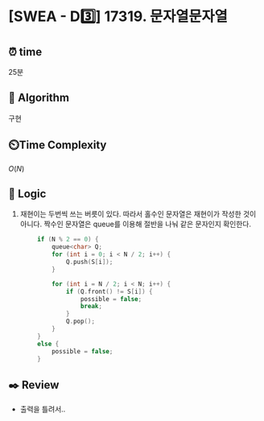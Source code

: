 # [SWEA - D3️⃣] 17319. 문자열문자열

## ⏰  **time**

25분

## :pushpin: **Algorithm**

구현

## ⏲️**Time Complexity**

$O(N)$

## :round_pushpin: **Logic**
1. 재현이는 두번씩 쓰는 버릇이 있다.
   따라서 홀수인 문자열은 재현이가 작성한 것이 아니다.
   짝수인 문자열은 queue를 이용해 절반을 나눠 같은 문자인지 확인한다.
```cpp
		if (N % 2 == 0) {
			queue<char> Q;
			for (int i = 0; i < N / 2; i++) {
				Q.push(S[i]);
			}

			for (int i = N / 2; i < N; i++) {
				if (Q.front() != S[i]) {
					possible = false;
					break;
				}
				Q.pop();
			}
		} 
		else {
			possible = false;
		}
```

## :black_nib: **Review**
- 출력을 틀려서..
